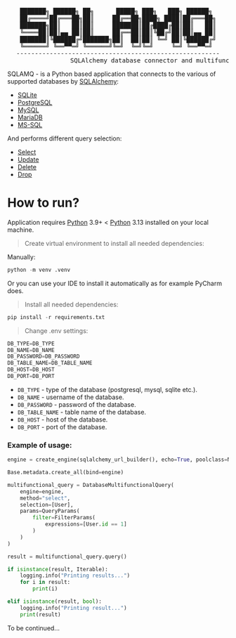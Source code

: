 <div align="center" dir="auto">
<pre>
███████╗ ██████╗ ██╗      █████╗ ███╗   ███╗ ██████╗ 
██╔════╝██╔═══██╗██║     ██╔══██╗████╗ ████║██╔═══██╗
███████╗██║   ██║██║     ███████║██╔████╔██║██║   ██║
╚════██║██║▄▄ ██║██║     ██╔══██║██║╚██╔╝██║██║▄▄ ██║
███████║╚██████╔╝███████╗██║  ██║██║ ╚═╝ ██║╚██████╔╝
╚══════╝ ╚══▀▀═╝ ╚══════╝╚═╝  ╚═╝╚═╝     ╚═╝ ╚══▀▀═╝ 
-------------------------------------------------------
                 SQLAlchemy database connector and multifunction query                 
</pre>
</div>

SQLAMQ - is a Python based application that connects to the various of supported databases by [SQLAlchemy](https://www.sqlalchemy.org/): 

- [SQLite](https://www.sqlite.org/)
- [PostgreSQL](https://www.postgresql.org/)
- [MySQL](https://www.mysql.com/)
- [MariaDB](https://mariadb.org/)
- [MS-SQL](https://www.microsoft.com/en-ca/sql-server/sql-server-downloads)

And performs different query selection:

- [Select](https://docs.sqlalchemy.org/en/20/tutorial/data_select.html)
- [Update](https://docs.sqlalchemy.org/en/20/core/dml.html#sqlalchemy.sql.expression.update)
- [Delete](https://docs.sqlalchemy.org/en/20/core/dml.html#sqlalchemy.sql.expression.delete)
- [Drop](https://docs.sqlalchemy.org/en/20/core/metadata.html#sqlalchemy.schema.Table.drop)

# How to run?

Application requires [Python](https://www.python.org/downloads/) 3.9+ < [Python](https://www.python.org/) 3.13 installed on your local machine.

> Create virtual environment to install all needed dependencies:

Manually:

```python
python -m venv .venv
```

Or you can use your IDE to install it automatically as for example PyCharm does.

> Install all needed dependencies:

```python
pip install -r requirements.txt
```

> Change .env settings:

```python
DB_TYPE=DB_TYPE
DB_NAME=DB_NAME
DB_PASSWORD=DB_PASSWORD
DB_TABLE_NAME=DB_TABLE_NAME
DB_HOST=DB_HOST
DB_PORT=DB_PORT
```

- `DB_TYPE` - type of the database (postgresql, mysql, sqlite etc.).
- `DB_NAME` - username of the database.
- `DB_PASSWORD` - password of the database.
- `DB_TABLE_NAME` - table name of the database.
- `DB_HOST` - host of the database.
- `DB_PORT` - port of the database.

### Example of usage:

```python
engine = create_engine(sqlalchemy_url_builder(), echo=True, poolclass=NullPool)

Base.metadata.create_all(bind=engine)

multifunctional_query = DatabaseMultifunctionalQuery(
    engine=engine,
    method="select",
    selection=[User],
    params=QueryParams(
        filter=FilterParams(
            expressions=[User.id == 1]
        )
    )
)

result = multifunctional_query.query()

if isinstance(result, Iterable):
    logging.info("Printing results...")
    for i in result:
        print(i)

elif isinstance(result, bool):
    logging.info("Printing result...")
    print(result)
```

To be continued...
